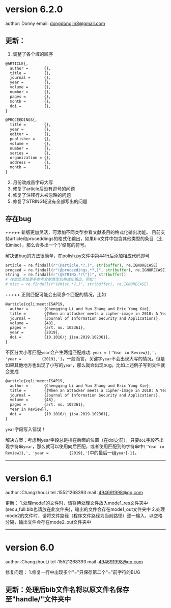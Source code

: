 # version 6.2.0
author: Donny
email:  dongdonglin8@gmail.com

## 更新：

1. 调整了各个域的顺序
```tex
@ARTICLE{,
  author =       {},
  title =        {},
  journal =      {},
  year =         {},
  volume =       {},
  number =       {},
  pages =        {},
  month =        {}, 
  doi =          {},
}

@PROCEEDINGS{,
  title =        {},
  year =         {},
  editor =       {},
  publisher =    {},
  volume =       {},
  number =       {},
  series =       {},
  organization = {},
  address =      {},
  month =        {},
}
```
2. 月份改成首字母大写
3. 修复了article后没有逗号的问题
4. 修复了注释行未被忽略的问题
5. 修复了STRING域没有全部写出的问题

## 存在bug

+++++
新版更加灵活，可添加不同类型参看文献条目的格式化输出功能。
目前支持article和proceddings的格式化输出，如果bib文件中包含其他类型的条目（比如misc），那么会多出一个'}'结尾的符号。

解决该bug的方法很简单，在polish.py文件中第44行后添加相应代码即可

```python
article = re.findall(r"(@article.*?,)", str(buffer), re.IGNORECASE)
proceed = re.findall(r"(@proceedings.*?,)", str(buffer), re.IGNORECASE)
string  = re.findall(r"(@STRING.*?\"})", str(buffer))
# 在此处添加更多参考文献类型以格式化输出，例如：
# misc = re.findall(r"(@misc.*?,)", str(buffer), re.IGNORECASE)
```

+++++
正则匹配可能会出现多个匹配的情况，比如

```tex
@article{cqli:meet:ISAP19,
  author =       {Chengqing Li and Yun Zhang and Eric Yong Xie},
  title =        {{When an attacker meets a cipher-image in 2018: A Year in Review}},
  journal =      {Journal of Information Security and Applications},
  volume =       {48},
  pages =        {art. no. 102361},
  year =         {2019},
  doi =          {10.1016/j.jisa.2019.102361},
}
```

不区分大小写匹配`year`会产生两组匹配成功: `year = ['Year in Review}},', 'year =         {2019},']`，一般而言，关键字`year`不会出现大写的情况，但是如果其他地方也出现了小写的`year`，那么就会出现bug。比如上述例子写到文件就会变成

```tex
@article{cqli:meet:ISAP19,
  author =       {Chengqing Li and Yun Zhang and Eric Yong Xie},
  title =        {{When an attacker meets a cipher-image in 2018: A Year in Review}},
  journal =      {Journal of Information Security and Applications},
  volume =       {48},
  pages =        {art. no. 102361},
  Year in Review}},
  doi =          {10.1016/j.jisa.2019.102361},
}
```

`year`字段写入错误！

解决方案：考虑到year字段总是排在后面的位置（在doi之前），只要`doi`字段不出现字符串`year`，那么就可以使用向后匹配，或者使用匹配到的字符串中`['Year in Review}},', 'year =         {2019},']`中的最后一组`year[-1]`。


-------------------------------------------------------------------------
# version 6.1
author	:ChangzhouLi
tel	:15521268393
mail	:494691998@qq.com

更新：
1.处理mode1的文件时，请将待处理文件放入mode1_res文件夹中(secu_full.bib也请放在此文件夹)，输出的文件会存在mode1_out文件夹中
2.处理mode2的文件时，请将文件路径（程序文件路径为当前路径）逐一输入，以空格分隔，输出文件会存在mode2_out文件夹中

-------------------------------------------------------------------------
# version 6.0
author	:ChangzhouLi
tel	:15521268393
mail	:494691998@qq.com

修复问题：
1.修复一行中出现多个"="只保存第二个"="前字符的BUG

更新：处理后bib文件名将以原文件名保存至"handle/"文件夹中
-------------------------------------------------------------------------

